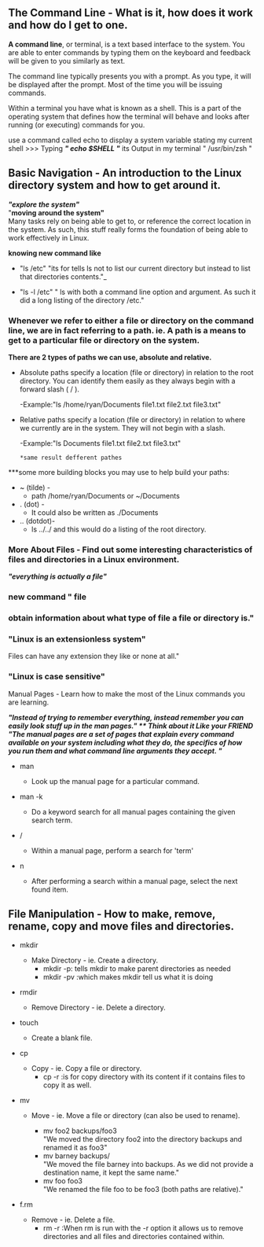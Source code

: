 ## The Command Line - What is it, how does it work and how do I get to one.

**A command line**, or terminal, is a text based interface to the system. You are able to enter commands by typing them on the keyboard and feedback will be given to you similarly as text.

The command line typically presents you with a prompt. As you type, it will be displayed after the prompt. Most of the time you will be issuing commands.

Within a terminal you have what is known as a shell. This is a part of the operating system that defines how the terminal will behave and looks after running (or executing) commands for you. 

use a command called echo to display a system variable stating my current shell >>>
Typing ***" echo $SHELL "***
its Output in my terminal " /usr/bin/zsh "

## Basic Navigation - An introduction to the Linux directory system and how to get around it.

***"explore the system"***<br>
"__moving around the system"__<br>
 Many tasks rely on being able to get to, or reference the correct location in the system. As such, this stuff really forms the foundation of being able to work effectively in Linux.

__knowing new command like__ <br>
- "ls /etc"
"its for tells ls not to list our current directory but instead to list that directories contents."_


- "ls -l /etc"
" ls with both a command line option and argument. As such it did a long listing of the directory /etc."

 ### Whenever we refer to either a file or directory on the command line, we are in fact referring to a path. ie. A path is a means to get to a particular file or directory on the system.

__There are 2 types of paths we can use, absolute and relative.__ 

- Absolute paths specify a location (file or directory) in relation to the root directory. You can identify them easily as they always begin with a forward slash ( / ).

     -Example:"ls /home/ryan/Documents
file1.txt file2.txt file3.txt"

- Relative paths specify a location (file or directory) in relation to where we currently are in the system. They will not begin with a slash.

    -Example:"ls Documents
file1.txt file2.txt file3.txt"

      *same result defferent pathes

***some more building blocks you may use to help build your paths:
 - ~ (tilde) -
    - path /home/ryan/Documents or ~/Documents
 - . (dot) - 
    - It could also be written as ./Documents
 - .. (dotdot)- 
    - ls ../../ and this would do a listing of the root directory.


### More About Files - Find out some interesting characteristics of files and directories in a Linux environment.

***"everything is actually a file"***

### new command " file 
### obtain information about what type of file a file or directory is."

### "Linux is an extensionless system"
Files can have any extension they like or none at all."

### "Linux is case sensitive"


Manual Pages - Learn how to make the most of the Linux commands you are learning.

***"Instead of trying to remember everything, instead remember you can easily look stuff up in the man pages."
** Think about it Like your FRIEND
"The manual pages are a set of pages that explain every command available on your system including what they do, the specifics of how you run them and what command line arguments they accept. "***

 - man <command>
   - Look up the manual page for a particular command.

 - man -k <search term>
   - Do a keyword search for all manual pages containing the given search term.

 - /<term>
   - Within a manual page, perform a search for 'term'

 - n
   - After performing a search within a manual page, select the next found item.



## File Manipulation - How to make, remove, rename, copy and move files and directories.

- mkdir
  - Make Directory - ie. Create a directory.
    - mkdir -p: tells mkdir to make parent directories as needed 
    - mkdir -pv :which makes mkdir tell us what it is doing
- rmdir
  - Remove Directory - ie. Delete a directory.

- touch
  - Create a blank file.

- cp
  - Copy - ie. Copy a file or directory.
    - cp -r :is for copy directory with its content if it contains files to copy it as well.
- mv
  - Move - ie. Move a file or directory (can also be used to rename).

    - mv foo2 backups/foo3<br>
     "We moved the directory foo2 into the directory backups and renamed it as foo3"
    - mv barney backups/<br>
     "We moved the file barney into backups. As we did not provide a destination name, it kept the same name."
    - mv foo foo3<br>
     "We renamed the file foo to be foo3 (both paths are relative)."
- f.rm
  - Remove - ie. Delete a file.
    - rm -r :When rm is run with the -r option it allows us to remove directories and all files and directories contained within.